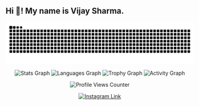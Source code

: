 <h2 align="left">Hi 👋! My name is Vijay Sharma.</h2>


<!-- Snake Animation -->
<p align="center">
  <img src="https://raw.githubusercontent.com/omvijaysharma/omvijaysharma/output/snake.svg" alt="Snake animation" />
</p>


<!-- GitHub Stats, Languages, Streak, Trophies, and Activity Graph -->
<div align="center">

  <!-- GitHub Stats -->
  <img src="https://github-readme-stats.vercel.app/api?username=omvijaysharma&hide_title=true&hide_rank=false&show_icons=true&include_all_commits=true&count_private=true&disable_animations=false&theme=dracula&locale=en&hide_border=true" height="150" alt="Stats Graph" />
  
  <!-- Most Used Languages -->
  <img src="https://github-readme-stats.vercel.app/api/top-langs?username=omvijaysharma&locale=en&hide_title=true&layout=compact&card_width=320&langs_count=10&theme=dark&hide_border=true" height="150" alt="Languages Graph" />
  
  <!-- GitHub Trophies -->
  <img src="https://github-profile-trophy.vercel.app?username=omvijaysharma&column=5&margin-w=15&margin-h=15&no-bg=true&no-frame=true" height="150" alt="Trophy Graph" />
  
  <!-- GitHub Activity Graph -->
  <img src="https://github-readme-activity-graph.vercel.app/graph?username=omvijaysharma&radius=16&theme=nord&area=true&hide_border=true" height="150" alt="Activity Graph" />
</div>


<!-- Profile Counter -->
<p align="center">
  <img src="https://komarev.com/ghpvc/?username=omvijaysharma&color=brightgreen&style=for-the-badge&label=PROFILE+VIEWS" alt="Profile Views Counter" />
</p>


<!-- Instagram Link as Button -->
<p align="center">
  <a href="https://www.instagram.com/om.vijay.sharma/" target="_blank">
    <img src="https://img.shields.io/badge/om.vijay.sharma-E4405F?style=for-the-badge&logo=instagram&logoColor=white" alt="Instagram Link" />
  </a>
</p>